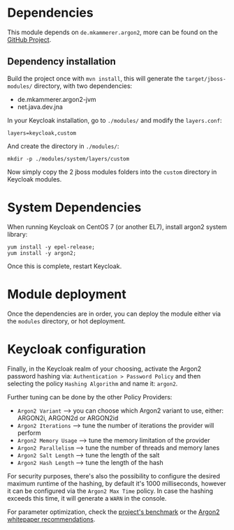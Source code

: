 # Dependencies
This module depends on `de.mkammerer.argon2`, more can be found on the [GitHub Project](https://github.com/phxql/argon2-jvm).

## Dependency installation
Build the project once with `mvn install`, this will generate the `target/jboss-modules/` directory, with two dependencies:
* de.mkammerer.argon2-jvm
* net.java.dev.jna

In your Keycloak installation, go to `./modules/` and modify the `layers.conf`:
```
layers=keycloak,custom
```

And create the directory in `./modules/`:
```
mkdir -p ./modules/system/layers/custom
```

Now simply copy the 2 jboss modules folders into the `custom` directory in Keycloak modules.

# System Dependencies
When running Keycloak on CentOS 7 (or another EL7), install argon2 system library:
```
yum install -y epel-release;
yum install -y argon2;
```

Once this is complete, restart Keycloak.

# Module deployment
Once the dependencies are in order, you can deploy the module either via the `modules` directory, or hot deployment.

# Keycloak configuration
Finally, in the Keycloak realm of your choosing, activate the Argon2 password hashing via:
`Authentication > Password Policy` and then selecting the policy `Hashing Algorithm` and name it: `argon2`.

Further tuning can be done by the other Policy Providers:
* `Argon2 Variant` --> you can choose which Argon2 variant to use, either: ARGON2i, ARGON2d or ARGON2id
* `Argon2 Iterations` --> tune the number of iterations the provider will perform
* `Argon2 Memory Usage` --> tune the memory limitation of the provider
* `Argon2 Parallelism` --> tune the number of threads and memory lanes
* `Argon2 Salt Length` --> tune the length of the salt
* `Argon2 Hash Length` --> tune the length of the hash

For security purposes, there's also the possibility to configure the desired maximum runtime of the hashing, by default it's 1000 milliseconds, however it can be configured via the `Argon2 Max Time` policy.
In case the hashing exceeds this time, it will generate a `WARN` in the console.

For parameter optimization, check the [project's benchmark](https://github.com/phxql/argon2-jvm#recommended-parameters) or the [Argon2 whitepaper recommendations](https://github.com/P-H-C/phc-winner-argon2/blob/master/argon2-specs.pdf#section.9).
